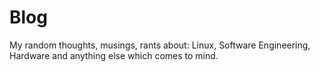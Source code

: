 ---
---
# Blog

My random thoughts, musings, rants about: Linux, Software Engineering, Hardware 
and anything else which comes to mind.
